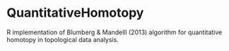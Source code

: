 # QuantitativeHomotopy
R implementation of Blumberg &amp; Mandelll (2013) algorithm for quantitative homotopy in topological data analysis.
